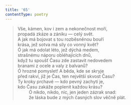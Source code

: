 ```yaml
---
title: '65'
contentType: poetry
---
```


> Vše, kámen, kov i zem a nekonečnost moří,  
> propadá zkáze a zániku — celý svět.  
> A jak má bojovat s tou rozběsněnou bouří  
> krása, jež sotva má síly co vonný květ?  
> Ó jak má odolat léto, jež dýchá medem,  
> strašnému náporu obléhajících dnů,  
> když tu spoušť Času zde zastavit nedovedem  
> branami z ocele a valy z balvanů?  
> Ó hrozné pomyslet! A běda, kde se skryje  
> před rakví, jíž je Čas, ten největší skvost Času?  
> Ty kroky prchavé — kdo pevný zachytí je,  
> kdo Času zakáže poplenit každou krásu?  
>          Ó nikdo, nikdo, nic, jen jeden zázrak snad:  
>          že láska bude z mých časných slov věčně plát.
